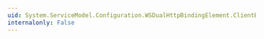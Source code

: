 ```yaml
---
uid: System.ServiceModel.Configuration.WSDualHttpBindingElement.ClientBaseAddress
internalonly: False
---
```

